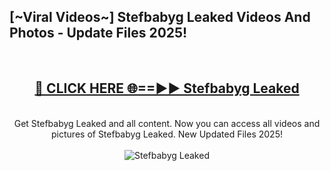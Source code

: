<h2>[~Viral Videos~] Stefbabyg Leaked Videos And Photos - Update Files 2025!</h2>
<br>
<div align="center">
<h2><a href="https://top-ai-tools.click/QrbHav" rel="nofollow">🔴 CLICK HERE 🌐==►► Stefbabyg Leaked</a></h2>
<br>
Get Stefbabyg Leaked and all content. Now you can access all videos and pictures of Stefbabyg Leaked. New Updated Files 2025!
<br>
<br>
<a href="https://top-ai-tools.click/QrbHav" rel="nofollow" data-target="animated-image.originalLink"><img src="https://i.ibb.co.com/WyWwxjT/player-gif2.gif" alt="Stefbabyg Leaked" style="max-width: 100%; display: inline-block;" data-target="animated-image.originalImage"></a>
</div>
<br>